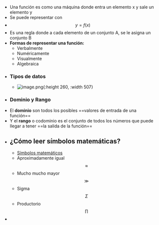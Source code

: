 - Una función es como una máquina donde entra un elemento x y sale un elemento y
- Se puede representar con
- $$y = f(x)$$
- Es una regla donde a cada elemento de un conjunto A, se le asigna un conjunto B
- **Formas de representar una función:**
	- Verbalmente
	- Numéricamente
	- Visualmente
	- Algebraica
- ### Tipos de datos
	- ![image.png](../assets/image_1664358745218_0.png){:height 260, :width 507}
- ### Dominio y Rango
- El **dominio** son todos los posibles ==valores de entrada de una función==
- Y el **rango** o codominio es el conjunto de todos los números que puede llegar a tener ==la salida de la función==
- ## ¿Cómo leer símbolos matemáticas?
	- [Símbolos matemáticos](https://laboratoriomatematicas.uniandes.edu.co/semarquitec/simbolosmat.htm)
	- Aproximadamente igual $$\approx$$
	- Mucho mucho mayor $$\gg$$
	- Sigma $$\Sigma$$
	- Productorio $$\prod$$
-